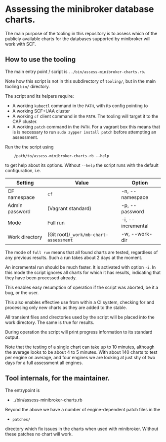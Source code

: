 # Assessing the minibroker database charts.

The main purpose of the tooling in this repository is to assess which
of the publicly available charts for the databases supported by
minibroker will work with SCF.

## How to use the tooling

The main entry point / script is `../bin/assess-minibroker-charts.rb`.

Note how this script is not in this subdirectory of `tooling/`, but in
the main tooling `bin/` directory.

The script and its helpers require:

  - A working `kubectl` command in the `PATH`, with its config
    pointing to
  - A working SCF+UAA cluster
  - A working `cf` client command in the `PATH`. The tooling will
    target it to the CAP cluster.
  - A working `patch` command in the `PATH`. For a vagrant box this
    means that is is necessary to run `sudo zypper install patch`
    before attempting an assessment.

Run the the script using

```
    /path/to/assess-minibroker-charts.rb --help
```

to get help about its options. Without `--help` the script runs with
the default configuration, i.e.

|Setting	|Value			|Option			|
|---		|---			|---			|
|CF namespace	|`cf`			|-n, --namespace	|
|Admin password	|(Vagrant standard)	|-p, --password		|
|Mode		|Full run		|-i, --incremental	|
|Work directory	|(Git root)/`_work/mb-chart-assessment`	|-w, --work-dir		|

The mode of `full run` means that all found charts are tested,
regardless of any previous results. Such a run takes about 2 days at
the moment.

An incremental run should be much faster. It is activated with option
`-i`. In this mode the script ignores all charts for which it has
results, indicating that they have been processed already.

This enables easy resumption of operation if the script was aborted,
be it a bug, or the user.

This also enables effective use from within a CI system, checking for
and processing only new charts as they are added to the stable.

All transient files and directories used by the script will be placed
into the work directory. The same is true for results.

During operation the script will print progress information to its
standard output.

Note that the testing of a single chart can take up to 10 minutes,
although the average looks to be about 4 to 5 minutes. With about 140
charts to test per engine on average, and four engines we are looking
at just shy of two days for a full assessment all engines.

## Tool internals, for the maintainer.

The entrypoint is

  - ../bin/assess-minibroker-charts.rb

Beyond the above we have a number of engine-dependent patch files in
the

  - `patches/`

directory which fix issues in the charts when used with minibroker.
Without these patches no chart will work.
